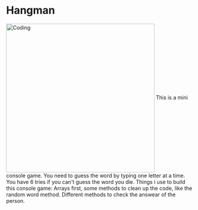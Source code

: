 # Hangman
<img align="center" alt="Coding" width="400" src="https://images.squarespace-cdn.com/content/v1/5ce318b7543d020001249f84/1613696694165-X3P7TKTTUUQCTOWJ641G/Hangman.gif">
This is a mini console game. 
You need to guess the word by typing one letter at a time.
You have 6 tries if you can't guess the word you die.
Things i use to build this console game:
Arrays first, some methods to clean up the code, like the random word method.
Different methods to check the answear of the person.
